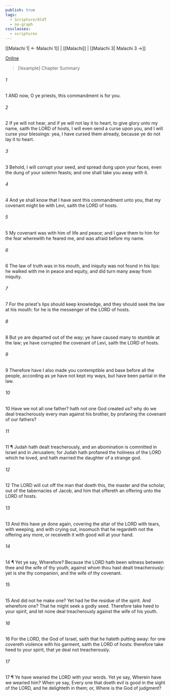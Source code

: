 ```yaml
---
publish: true
tags:
  - Scripture/OldT
  - no-graph
cssclasses:
  - scriptures
---
```

[[Malachi 1| ← Malachi 1]] | [[Malachi]] | [[Malachi 3| Malachi 3 →]]

[Online](https://churchofjesuschrist.org/study/scriptures/ot/mal/2?lang=eng)

>[!example] Chapter Summary
>
###### 1
1 AND now, O ye priests, this commandment is for you.
###### 2
2 If ye will not hear, and if ye will not lay it to heart, to give glory unto my name, saith the LORD of hosts, I will even send a curse upon you, and I will curse your blessings: yea, I have cursed them already, because ye do not lay it to heart.
###### 3
3 Behold, I will corrupt your seed, and spread dung upon your faces, even the dung of your solemn feasts; and one shall take you away with it.
###### 4
4 And ye shall know that I have sent this commandment unto you, that my covenant might be with Levi, saith the LORD of hosts.
###### 5
5 My covenant was with him of life and peace; and I gave them to him for the fear wherewith he feared me, and was afraid before my name.
###### 6
6 The law of truth was in his mouth, and iniquity was not found in his lips: he walked with me in peace and equity, and did turn many away from iniquity.
###### 7
7 For the priest's lips should keep knowledge, and they should seek the law at his mouth: for he is the messenger of the LORD of hosts.
###### 8
8 But ye are departed out of the way; ye have caused many to stumble at the law; ye have corrupted the covenant of Levi, saith the LORD of hosts.
###### 9
9 Therefore have I also made you contemptible and base before all the people, according as ye have not kept my ways, but have been partial in the law.
###### 10
10 Have we not all one father?  hath not one God created us?  why do we deal treacherously every man against his brother, by profaning the covenant of our fathers?
###### 11
11 ¶ Judah hath dealt treacherously, and an abomination is committed in Israel and in Jerusalem; for Judah hath profaned the holiness of the LORD which he loved, and hath married the daughter of a strange god.
###### 12
12 The LORD will cut off the man that doeth this, the master and the scholar, out of the tabernacles of Jacob, and him that offereth an offering unto the LORD of hosts.
###### 13
13 And this have ye done again, covering the altar of the LORD with tears, with weeping, and with crying out, insomuch that he regardeth not the offering any more, or receiveth it with good will at your hand.
###### 14
14 ¶ Yet ye say, Wherefore?  Because the LORD hath been witness between thee and the wife of thy youth, against whom thou hast dealt treacherously: yet is she thy companion, and the wife of thy covenant.
###### 15
15 And did not he make one?  Yet had he the residue of the spirit.  And wherefore one?  That he might seek a godly seed.  Therefore take heed to your spirit, and let none deal treacherously against the wife of his youth.
###### 16
16 For the LORD, the God of Israel, saith that he hateth putting away: for one covereth violence with his garment, saith the LORD of hosts: therefore take heed to your spirit, that ye deal not treacherously.
###### 17
17 ¶ Ye have wearied the LORD with your words.  Yet ye say, Wherein have we wearied him?  When ye say, Every one that doeth evil is good in the sight of the LORD, and he delighteth in them; or, Where is the God of judgment?



